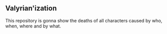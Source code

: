 ## Valyrian'ization

This repository is gonna show the deaths of all characters caused by who, when, where and by what. 

